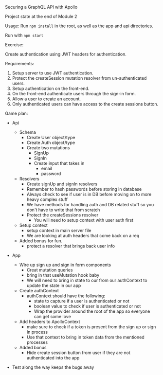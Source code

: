 Securing a GraphQL API with Apollo

Project state at the end of Module 2

Usage:
Run `npm install` in the root, as well as the app and api directories.

Run with `npm start`

Exercise:

Create authentication using JWT headers for authentication.

Requirements:

1. Setup server to use JWT authentication.
2. Protect the createSession mutation resolver from un-authenticated users.
3. Setup authentication on the front-end.
4. On the front-end authenticate users through the sign-in form.
5. Allow a user to create an account.
6. Only authenticated users can have access to the create sessions button.

Game plan:

- Api

  - Schema
    - Create User object/type
    - Create Auth object/type
    - Create two mutations
      - SignUp
      - SignIn
      - Create input that takes in
        - email
        - password
  - Resolvers
    - Create signUp and signIn resolvers
    - Remember to hash passwords before storing in database
    - Always check to see if user is in DB before moving on to more heavy complex stuff
    - We have methods for handling auth and DB related stuff so you don't have to write that from scratch
    - Protect the createSessions resolver
      - You will need to setup context with user auth first
  - Setup context
    - setup context in main server file
    - We are looking at auth headers that come back on a req
  - Added bonus for fun.
    - protect a resolver that brings back user info

- App

  - Wire up sign up and sign in form components
    - Creat mutation queries
    - bring in that useMutation hook baby
    - We will need to bring in state to our from our authContext to update the state in our app
  - Create authContext
    - authContext should have the following:
      - state to capture if a user is authenticated or not
      - boolean value to check if user is authenticated or not
      - Wrap the provider around the root of the app so everyone can get some love
  - Add headers to ApolloContext
    - make sure to check if a token is present from the sign up or sign in process
    - Use that context to bring in token data from the mentioned processes
  - Added bonus
    - Hide create session button from user if they are not authenticated into the app

- Test along the way keeps the bugs away

